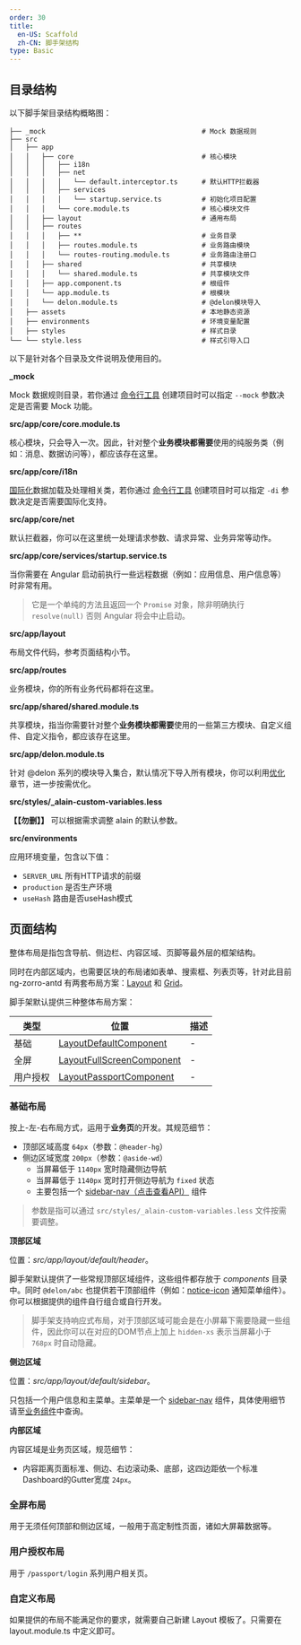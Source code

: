 ```yaml
---
order: 30
title:
  en-US: Scaffold
  zh-CN: 脚手架结构
type: Basic
---
```


## 目录结构

以下脚手架目录结构概略图：

```
├── _mock                                       # Mock 数据规则
├── src
│   ├── app
│   │   ├── core                                # 核心模块
│   │   │   ├── i18n
│   │   │   ├── net
│   │   │   │   └── default.interceptor.ts      # 默认HTTP拦截器
│   │   │   ├── services
│   │   │   │   └── startup.service.ts          # 初始化项目配置
│   │   │   └── core.module.ts                  # 核心模块文件
│   │   ├── layout                              # 通用布局
│   │   ├── routes
│   │   │   ├── **                              # 业务目录
│   │   │   ├── routes.module.ts                # 业务路由模块
│   │   │   └── routes-routing.module.ts        # 业务路由注册口
│   │   ├── shared                              # 共享模块
│   │   │   └── shared.module.ts                # 共享模块文件
│   │   ├── app.component.ts                    # 根组件
│   │   └── app.module.ts                       # 根模块
│   │   └── delon.module.ts                     # @delon模块导入
│   ├── assets                                  # 本地静态资源
│   ├── environments                            # 环境变量配置
│   ├── styles                                  # 样式目录
└── └── style.less                              # 样式引导入口
```

以下是针对各个目录及文件说明及使用目的。

**_mock**

Mock 数据规则目录，若你通过 [命令行工具](/cli) 创建项目时可以指定 `--mock` 参数决定是否需要 Mock 功能。

**src/app/core/core.module.ts**

核心模块，只会导入一次。因此，针对整个**业务模块都需要**使用的纯服务类（例如：消息、数据访问等），都应该存在这里。

**src/app/core/i18n**

[国际化](/docs/i18n)数据加载及处理相关类，若你通过 [命令行工具](/cli) 创建项目时可以指定 `-di` 参数决定是否需要国际化支持。

**src/app/core/net**

默认拦截器，你可以在这里统一处理请求参数、请求异常、业务异常等动作。

**src/app/core/services/startup.service.ts**

当你需要在 Angular 启动前执行一些远程数据（例如：应用信息、用户信息等）时非常有用。

> 它是一个单纯的方法且返回一个 `Promise` 对象，除非明确执行 `resolve(null)` 否则 Angular 将会中止启动。

**src/app/layout**

布局文件代码，参考页面结构小节。

**src/app/routes**

业务模块，你的所有业务代码都将在这里。

**src/app/shared/shared.module.ts**

共享模块，指当你需要针对整个**业务模块都需要**使用的一些第三方模块、自定义组件、自定义指令，都应该存在这里。

**src/app/delon.module.ts**

针对 @delon 系列的模块导入集合，默认情况下导入所有模块，你可以利用[优化](/docs/performance)章节，进一步按需优化。

**src/styles/_alain-custom-variables.less**

**【【勿删】】** 可以根据需求调整 alain 的默认参数。

**src/environments**

应用环境变量，包含以下值：

- `SERVER_URL` 所有HTTP请求的前缀
- `production` 是否生产环境
- `useHash` 路由是否useHash模式

## 页面结构

整体布局是指包含导航、侧边栏、内容区域、页脚等最外层的框架结构。

同时在内部区域内，也需要区块的布局诸如表单、搜索框、列表页等，针对此目前 ng-zorro-antd 有两套布局方案：[Layout](https://ng.ant.design/#/components/layout) 和 [Grid](https://ng.ant.design/#/components/grid)。

脚手架默认提供三种整体布局方案：

| 类型 | 位置 | 描述 |
| ---- | --- | ---- |
| 基础 | [LayoutDefaultComponent](https://github.com/cipchk/ng-alain/tree/master/src/app/layout/default) | - |
| 全屏 | [LayoutFullScreenComponent](https://github.com/cipchk/ng-alain/blob/master/src/app/layout/fullscreen) | - |
| 用户授权 | [LayoutPassportComponent](https://github.com/cipchk/ng-alain/blob/master/src/app/layout/passport) | - |

### 基础布局

按上-左-右布局方式，运用于**业务页**的开发。其规范细节：

+ 顶部区域高度 `64px`（参数：`@header-hg`）
+ 侧边区域宽度 `200px`（参数：`@aside-wd`）
    + 当屏幕低于 `1140px` 宽时隐藏侧边导航
    + 当屏幕低于 `1140px` 宽时打开侧边导航为 `fixed` 状态
    + 主要包括一个 [sidebar-nav（点击查看API）](/components/sidebar-nav) 组件

> 参数是指可以通过 `src/styles/_alain-custom-variables.less` 文件按需要调整。

**顶部区域**

位置：*src/app/layout/default/header*。

脚手架默认提供了一些常规顶部区域组件，这些组件都存放于 *components* 目录中。同时 `@delon/abc` 也提供若干顶部组件（例如：[notice-icon](/components/notice-icon) 通知菜单组件）。你可以根据提供的组件自行组合或自行开发。

> 脚手架支持响应式布局，对于顶部区域可能会是在小屏幕下需要隐藏一些组件，因此你可以在对应的DOM节点上加上 `hidden-xs` 表示当屏幕小于 `768px` 时自动隐藏。

**侧边区域**

位置：*src/app/layout/default/sidebar*。

只包括一个用户信息和主菜单。主菜单是一个 [sidebar-nav](/components/sidebar-nav) 组件，具体使用细节请至[业务组件](/components/sidebar-nav)中查询。

**内部区域**

内容区域是业务页区域，规范细节：

+ 内容距离页面标准、侧边、右边滚动条、底部，这四边距依一个标准Dashboard的Gutter宽度 `24px`。

### 全屏布局

用于无须任何顶部和侧边区域，一般用于高定制性页面，诸如大屏幕数据等。

### 用户授权布局

用于 `/passport/login` 系列用户相关页。

### 自定义布局

如果提供的布局不能满足你的要求，就需要自己新建 Layout 模板了。只需要在 layout.module.ts 中定义即可。
